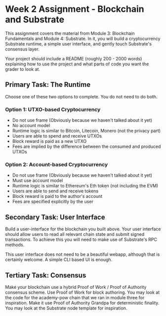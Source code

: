 # Week 2 Assignment - Blockchain and Substrate

This assignment covers the material from Module 3: Blockchain Fundamentals and Module 4: Substrate. In it, you will build a cryptocurrency Substrate runtime, a simple user interface, and gently touch Substrate's consensus layer.

Your project should include a README (roughly 200 - 2000 words) explaining how to use the project and what parts of code you want the grader to look at.

## Primary Task: The Runtime

Choose one of these two options to complete. You do not need to do both.

### Option 1: UTXO-based Cryptocurrency

- Do not use frame (Obviously because we haven't talked about it yet)
- No account model
- Runtime logic is similar to Bitcoin, Litecoin, Monero (not the privacy part)
- Users are able to spend and receive UTXOs
- Block reward is paid as a new UTXO
- Fees are implied by the difference between the consumed and produced UTXOs

### Option 2: Account-based Cryptocurrency

- Do not use frame (Obviously because we haven't talked about it yet)
- Must use account model
- Runtime logic is similar to Ethereum's Eth token (not including the EVM)
- Users are able to send and receive tokens
- Block reward is paid to the author's account
- Fees are specified explicitly by the user

## Secondary Task: User Interface

Build a user-interface for the blockchain you built above. Your user interface should allow users to read all relevant chain state and submit signed transactions. To achieve this you will need to make use of Substrate's RPC methods.

This user interface does not need to be a beautiful webapp, although that is certainly welcome. A simple CLI based UI is enough.

## Tertiary Task: Consensus

Make your blockchain use a hybrid Proof of Work / Proof of Authority consensus scheme. Use Proof of Work for block authoring. You may look at the code for the academy-pow chain that we ran in module three for inspiration. Make it use Proof of Authority Grandpa for deterministic finality. You may look at the Substrate node template for inspiration.
